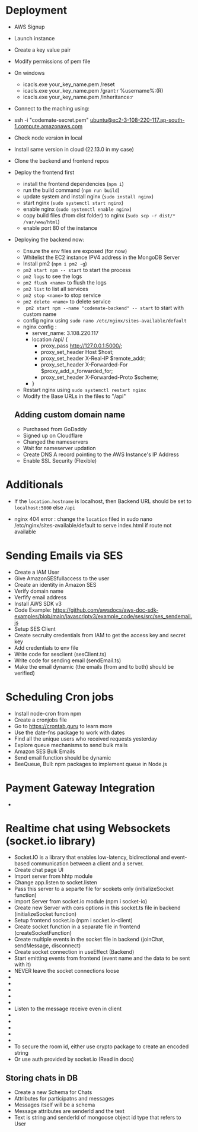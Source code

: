 # Deployment

- AWS Signup

- Launch instance

- Create a key value pair

- Modify permissions of pem file

- On windows

  - icacls.exe your_key_name.pem /reset
  - icacls.exe your_key_name.pem /grant:r %username%:(R)
  - icacls.exe your_key_name.pem /inheritance:r

- Connect to the maching using:
- ssh -i "codemate-secret.pem" ubuntu@ec2-3-108-220-117.ap-south-1.compute.amazonaws.com

- Check node version in local

- Install same version in cloud (22.13.0 in my case)

- Clone the backend and frontend repos

- Deploy the frontend first

  - install the frontend dependencies (`npm i`)
  - run the build command (`npm run build`)
  - update system and install nginx (`sudo install nginx`)
  - start nginx (`sudo systemctl start nginx`)
  - enable nginx (`sudo systemctl enable nginx`)
  - copy build files (from dist folder) to nginx (`sudo scp -r dist/* /var/www/html`)
  - enable port 80 of the instance

- Deploying the backend now:

  - Ensure the env files are exposed (for now)
  - Whitelist the EC2 instance IPV4 address in the MongoDB Server
  - Install pm2 (`npm i pm2 -g`)
  - `pm2 start npm -- start` to start the process
  - `pm2 logs` to see the logs
  - `pm2 flush <name>` to flush the logs
  - `pm2 list` to list all services
  - `pm2 stop <name>` to stop service
  - `pm2 delete <name>` to delete service
  - ` pm2 start npm --name "codemate-backend" -- start` to start with custom name
  - config nginx using `sudo nano /etc/nginx/sites-available/default`
  - nginx config :
    - server_name: 3.108.220.117
    - location /api/ {
      - proxy_pass http://127.0.0.1:5000/;
      - proxy_set_header Host $host;
      - proxy_set_header X-Real-IP $remote_addr;
      - proxy_set_header X-Forwarded-For $proxy_add_x_forwarded_for;
      - proxy_set_header X-Forwarded-Proto $scheme;
    - }
  - Restart nginx using `sudo systemctl restart nginx`
  - Modify the Base URLs in the files to "/api"

  ## Adding custom domain name

  - Purchased from GoDaddy
  - Signed up on Cloudflare
  - Changed the nameservers
  - Wait for nameserver updation
  - Create DNS A record pointing to the AWS Instance's IP Address
  - Enable SSL Security (Flexible)

# Additionals

- If the `location.hostname` is localhost, then Backend URL should be set to `localhost:5000` else `/api`

- nginx 404 error : change the `location` filed in sudo nano /etc/nginx/sites-available/default to serve index.html if route not available

# Sending Emails via SES

- Create a IAM User
- Give AmazonSESfullaccess to the user
- Create an identity in Amazon SES
- Verify domain name
- Verfify email address
- Install AWS SDK v3
- Code Example: https://github.com/awsdocs/aws-doc-sdk-examples/blob/main/javascriptv3/example_code/ses/src/ses_sendemail.js
- Setup SES Client
- Create secruity credentials from IAM to get the access key and secret key
- Add credentials to env file
- Write code for sesclient (sesClient.ts)
- Write code for sending email (sendEmail.ts)
- Make the email dynamic (the emails (from and to both) should be verified)
 
# Scheduling Cron jobs

- Install node-cron from npm
- Create a cronjobs file
- Go to https://crontab.guru to learn more
- Use the date-fns package to work with dates
- Find all the unique users who received requests yesterday
- Explore queue mechanisms to send bulk mails
- Amazon SES Bulk Emails
- Send email function should be dynamic
- BeeQueue, Bull: npm packages to implement queue in Node.js

# Payment Gateway Integration

- 


# Realtime chat using Websockets (socket.io library)

- Socket.IO is a library that enables low-latency, bidirectional and event-based communication between a client and a server.
- Create chat page UI
- Import server from hhtp module
- Change app.listen to socket.listen
- Pass this server to a separte file for scokets only (initializeSocket function)
- import Server from socket.io module (npm i socket-io)
- Create new Server with cors options in this socket.ts file in backend (initializeSocket function)
- Setup frontend socket.io (npm i socket.io-client)
- Create socket function in a separate file in frontend (createSocketFunction)
- Create multiple events in the socket file in backend (joinChat, sendMessage, disconnect)
- Create socket connection in useEffect (Backend)
- Start emitting events from frontend (event name and the data to be sent with it)
- NEVER leave the socket connections loose
-
-
-
-
-
- Listen to the message receive even in client
-
-
-
-
-
- To secure the room id, either use crypto package to create an encoded string
- Or use auth provided by socket.io (Read in docs)

## Storing chats in DB

- Create a new Schema for Chats
- Attributes for participatns and messages
- Messages itself will be a schema
- Message attributes are senderId and the text
- Text is string and senderId of mongoose object id type that refers to User